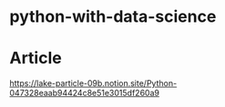 # python-with-data-science

# Article

https://lake-particle-09b.notion.site/Python-047328eaab94424c8e51e3015df260a9
